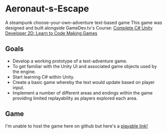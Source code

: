 # Aeronaut-s-Escape
A steampunk choose-your-own-adventure text-based game
This game was designed and built alongside GameDev.tv's Course: [Complete C# Unity Developer 2D: Learn to Code Making Games](https://www.gamedev.tv/p/complete-unity-developer-2d)

## Goals

* Develop a working prototype of a text-adventure game.
* To get familiar with the Unity UI and associated game objects used by the engine.
* Start learning C# within Unity.
* Create a basic game whereby the text would update based on player input.
* Implement a number of different areas and endings within the game providing limited replayability as players explored each area.

## Game

I'm unable to host the game here on github but here's a [playable link!](https://simmer.io/@Tenlaael/~b3bd5c3f-8c0c-9740-84a8-ebc6054d4d80)
